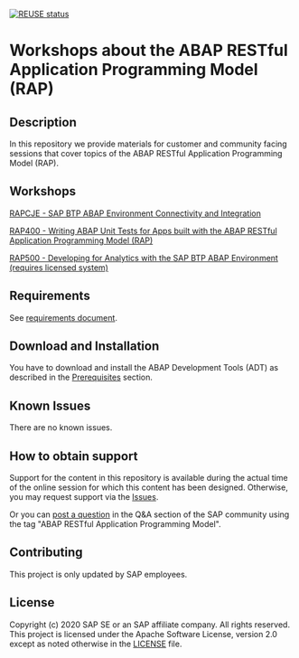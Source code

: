 [![REUSE status](https://api.reuse.software/badge/github.com/SAP-samples/abap-platform-rap-workshops)](https://api.reuse.software/info/github.com/SAP-samples/abap-platform-rap-workshops)

# Workshops about the ABAP RESTful Application Programming Model (RAP)

## Description
In this repository we provide materials for customer and community facing sessions that cover topics of the ABAP RESTful Application Programming Model (RAP).

## Workshops

[RAPCJE - SAP BTP ABAP Environment Connectivity and Integration](/managed_extensibility/README.md#rapcje---sap-cloud-platform-abap-environment-connectivity-and-integration)

[RAP400 - Writing ABAP Unit Tests for Apps built with the ABAP RESTful Application Programming Model (RAP)](/rap4xx/rap400#readme)

[RAP500 - Developing for Analytics with the SAP BTP ABAP Environment (requires licensed system)](/rap5xx/rap500#readme)
## Requirements

See [requirements document](requirements_rap_workshops.md).

## Download and Installation

You have to download and install the ABAP Development Tools (ADT) as described in the [Prerequisites](#requirements) section.

## Known Issues

There are no known issues.

## How to obtain support

Support for the content in this repository is available during the actual time of the online session for which this content has been designed. Otherwise, you may request support via the [Issues](../../issues).

Or you can [post a question](https://answers.sap.com/questions/ask.html) in the Q&A section of the SAP community using the tag "ABAP RESTful Application Programming Model".

## Contributing

This project is only updated by SAP employees.

## License
Copyright (c) 2020 SAP SE or an SAP affiliate company. All rights reserved. This project is licensed under the Apache Software License, version 2.0 except as noted otherwise in the [LICENSE](LICENSES/Apache-2.0.txt) file.

